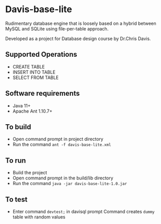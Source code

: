 # Davis-base-lite

Rudimentary database engine that is loosely based on a
hybrid between MySQL and SQLite using file-per-table approach. 

Developed as a project for Database design course by Dr.Chris Davis.

## Supported Operations

- CREATE TABLE
- INSERT INTO TABLE
- SELECT FROM TABLE

## Software requirements

- Java 11+
- Apache Ant 1.10.7+

## To build

- Open command prompt in project directory
- Run the command 
`ant -f davis-base-lite.xml`

## To run

- Build the project
- Open command prompt in the build/lib directory
- Run the command
`java -jar davis-base-lite-1.0.jar`

## To test

- Enter command `devtest;` in davisql prompt 
Command creates `dummy` table with random values